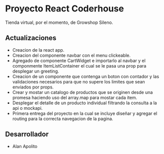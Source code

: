 
# Proyecto React Coderhouse

Tienda virtual, por el momento, de Growshop Sileno.



## Actualizaciones

 - Creacion de la react app.
 - Creacion del componente navbar con el menu clickeable.
 - Agregado de componente CartWidget e importarlo al navbar y el componmente ItemListContainer el cual se le pasa una prop para desplegar un greeting.
 - Creacion de un componente que contenga un boton con contador y las validaciones necesarios para que no supere los limites que sean enviados por props.
 - Crear y mostar un catalogo de productos que se originen desde una promesa haciendo uso del array.map para mostar cada item.
 - Desplegar el detalle de un producto individual filtrando la consulta a la api o mockapi. 
 - Primera entrega del proyecto en la cual se incluye diseñar y agregar el routing para la correcta navegacion de la pagina.


## Desarrollador

- Alan Apolito

